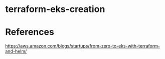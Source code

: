 # terraform-eks-creation

# References

https://aws.amazon.com/blogs/startups/from-zero-to-eks-with-terraform-and-helm/